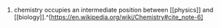1. chemistry occupies an intermediate position between [[physics]] and [[biology]].^[https://en.wikipedia.org/wiki/Chemistry#cite_note-6]